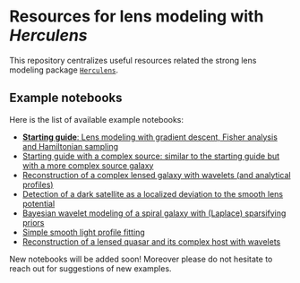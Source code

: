 # Resources for lens modeling with _Herculens_

This repository centralizes useful resources related the strong lens modeling package [`Herculens`](https://github.com/austinpeel/herculens).

## Example notebooks

Here is the list of available example notebooks:

- [**Starting guide**: Lens modeling with gradient descent, Fisher analysis and Hamiltonian sampling](notebooks/herculens__Starting_guide.ipynb)
- [Starting guide with a complex source: similar to the starting guide but with a more complex source galaxy](notebooks/herculens__Starting_guide.ipynb)
- [Reconstruction of a complex lensed galaxy with wavelets (and analytical profiles)](notebooks/herculens__Complex_source_with_wavelets.ipynb)
- [Detection of a dark satellite as a localized deviation to the smooth lens potential](notebooks/herculens__Subhalo_detection_with_wavelets.ipynb)
- [Bayesian wavelet modeling of a spiral galaxy with (Laplace) sparsifying priors](notebooks/herculens__Spiral_galaxy_Bayesian_sparsity_Laplace.ipynb)
- [Simple smooth light profile fitting](notebooks/herculens__Simple_galaxy_fitting.ipynb)
- [Reconstruction of a lensed quasar and its complex host with wavelets](notebooks/herculens__Starting_guide_complex_source_and_point_source_arc.ipynb)

New notebooks will be added soon! Moreover please do not hesitate to reach out for suggestions of new examples.
